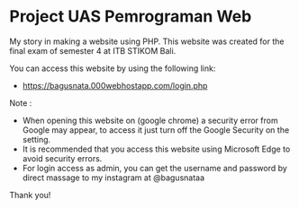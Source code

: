 # Project UAS Pemrograman Web

My story in making a website using PHP. This website was created for the final exam of semester 4 at ITB STIKOM Bali.

You can access this website by using the following link:
  - https://bagusnata.000webhostapp.com/login.php

Note : 
 - When opening this website on (google chrome) a security error from Google may appear, to access it just turn off the Google Security on the setting.
 - It is recommended that you access this website using Microsoft Edge to avoid security errors.
 - For login access as admin, you can get the username and password by direct massage to my instagram at @bagusnataa

Thank you!
